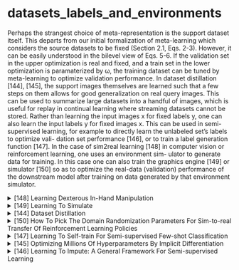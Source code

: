 # datasets_labels_and_environments
Perhaps the
strangest choice of meta-representation is the support dataset itself. This departs from our initial formalization of meta-learning which considers the source datasets to be fixed (Section 2.1, Eqs. 2-3). However, it can be easily understood in the bilevel view of Eqs. 5-6. If the validation set in the upper optimization is real and fixed, and a train set in the lower optimization is paramaterized by ω, the training dataset can be tuned by meta-learning to optimize validation performance. In dataset distillation [144], [145], the support images
themselves are learned such that a few steps on them allows for good generalization on real query images. This can be used to summarize large datasets into a handful of images, which is useful for replay in continual learning where streaming datasets cannot be stored. Rather than learning the input images x for fixed labels
y, one can also learn the input labels y for fixed images x. This can be used in semi-supervised learning, for example to directly learn the unlabeled set’s labels to optimize vali- dation set performance [146], or to train a label generation function [147].
In the case of sim2real learning [148] in computer vision
or reinforcement learning, one uses an environment sim- ulator to generate data for training. In this case one can also train the graphics engine [149] or simulator [150] so as to optimize the real-data (validation) performance of the downstream model after training on data generated by that environment simulator.

<!-- REFERENCE -->


<details>
<summary>[148] Learning Dexterous In-Hand Manipulation</summary>
<br>
<!-- (learning_dexterous_in_hand_manipulation.md) -->

# learning_dexterous_in_hand_manipulation.md

<!-- REFERENCE -->


[Learning Dexterous In-Hand Manipulation](../papers/learning_dexterous_in_hand_manipulation.md)

</details>



<details>
<summary>[149] Learning To Simulate</summary>
<br>
<!-- (learning_to_simulate.md) -->

# learning_to_simulate.md

<!-- REFERENCE -->


[Learning To Simulate](../papers/learning_to_simulate.md)

</details>



<details>
<summary>[144] Dataset Distillation</summary>
<br>
<!-- (dataset_distillation.md) -->

# dataset_distillation.md

<!-- REFERENCE -->


[Dataset Distillation](../papers/dataset_distillation.md)

</details>



<details>
<summary>[150] How To Pick The Domain Randomization Parameters For Sim-to-real Transfer Of Reinforcement Learning Policies</summary>
<br>
<!-- (how_to_pick_the_domain_randomization_parameters_for_sim_to_real_transfer_of_reinforcement_learning_policies.md) -->

# how_to_pick_the_domain_randomization_parameters_for_sim_to_real_transfer_of_reinforcement_learning_policies.md

<!-- REFERENCE -->


[How To Pick The Domain Randomization Parameters For Sim-to-real Transfer Of Reinforcement Learning Policies](../papers/how_to_pick_the_domain_randomization_parameters_for_sim_to_real_transfer_of_reinforcement_learning_policies.md)

</details>



<details>
<summary>[147] Learning To Self-train For Semi-supervised Few-shot Classification</summary>
<br>
<!-- (learning_to_self_train_for_semi_supervised_few_shot_classification.md) -->

# learning_to_self_train_for_semi_supervised_few_shot_classification.md

<!-- REFERENCE -->


[Learning To Self-train For Semi-supervised Few-shot Classification](../papers/learning_to_self_train_for_semi_supervised_few_shot_classification.md)

</details>



<details>
<summary>[145] Optimizing Millions Of Hyperparameters By Implicit Differentiation</summary>
<br>
<!-- (optimizing_millions_of_hyperparameters_by_implicit_differentiation.md) -->

# optimizing_millions_of_hyperparameters_by_implicit_differentiation.md

<!-- REFERENCE -->


[Optimizing Millions Of Hyperparameters By Implicit Differentiation](../papers/optimizing_millions_of_hyperparameters_by_implicit_differentiation.md)

</details>



<details>
<summary>[146] Learning To Impute: A General Framework For Semi-supervised Learning</summary>
<br>
<!-- (learning_to_impute_a_general_framework_for_semi_supervised_learning.md) -->

# learning_to_impute_a_general_framework_for_semi_supervised_learning.md

<!-- REFERENCE -->


[Learning To Impute: A General Framework For Semi-supervised Learning](../papers/learning_to_impute_a_general_framework_for_semi_supervised_learning.md)

</details>

